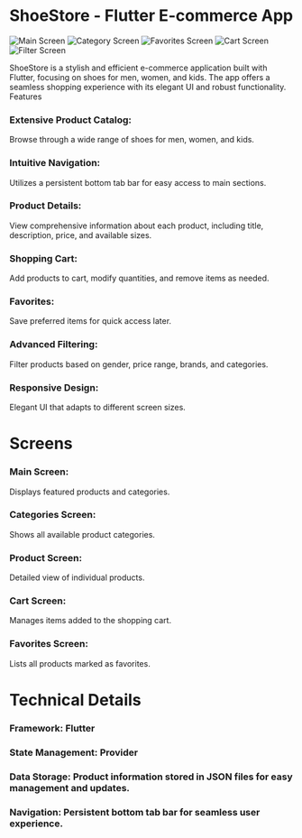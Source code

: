 # ShoeStore - Flutter E-commerce App

![Main Screen](https://github.com/5-abdulsami/flutter_provider_ecommerce_app/assets/screenshots/main_screen.jpg)
![Category Screen](https://github.com/5-abdulsami/flutter_provider_ecommerce_app/assets/screenshots/kids_category.jpg)
![Favorites Screen](https://github.com/5-abdulsami/flutter_provider_ecommerce_app/assets/screenshots/favorites_screen.jpg)
![Cart Screen](https://github.com/5-abdulsami/flutter_provider_ecommerce_app/assets/screenshots/cart_screen.jpg)
![Filter Screen](https://github.com/5-abdulsami/flutter_provider_ecommerce_app/assets/screenshots/filter_screen.jpg)


ShoeStore is a stylish and efficient e-commerce application built with Flutter, focusing on shoes for men, women, and kids. The app offers a seamless shopping experience with its elegant UI and robust functionality.
Features

### Extensive Product Catalog: 
  Browse through a wide range of shoes for men, women, and kids.
### Intuitive Navigation: 
  Utilizes a persistent bottom tab bar for easy access to main sections.
### Product Details: 
  View comprehensive information about each product, including title, description, price, and available sizes.
### Shopping Cart: 
  Add products to cart, modify quantities, and remove items as needed.
### Favorites: 
  Save preferred items for quick access later.
### Advanced Filtering: 
  Filter products based on gender, price range, brands, and categories.
### Responsive Design: 
Elegant UI that adapts to different screen sizes.

# Screens

### Main Screen:
  Displays featured products and categories.
### Categories Screen:
  Shows all available product categories.
### Product Screen:
  Detailed view of individual products.
### Cart Screen:
  Manages items added to the shopping cart.
### Favorites Screen:
  Lists all products marked as favorites.

# Technical Details

### Framework: Flutter
### State Management: Provider
### Data Storage: Product information stored in JSON files for easy management and updates.
### Navigation: Persistent bottom tab bar for seamless user experience.
